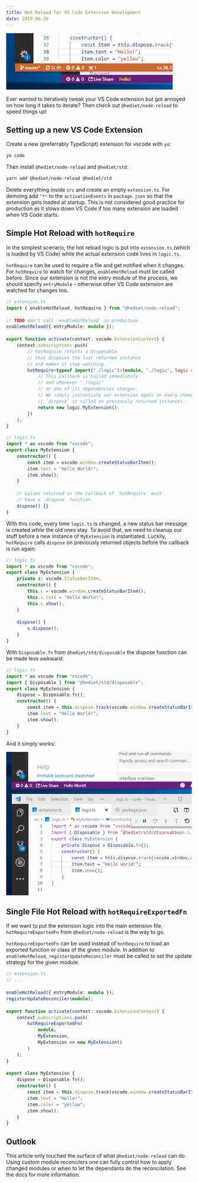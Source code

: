 ```yaml
---
title: Hot Reload for VS Code Extension Development
date: 2019-06-30
---
```


![demo](./small.gif)

Ever wanted to iteratively tweak your VS Code extension but got annoyed
on how long it takes to iterate? Then check out `@hediet/node-reload` to speed things up!

## Setting up a new VS Code Extension

Create a new (preferrably TypeScript) extension for vscode with `yo`:

```sh
yo code
```

Then install `@hediet/node-reload` and `@hediet/std`:

```sh
yarn add @hediet/node-reload @hediet/std
```

Delete everything inside `src` and create an empty `extension.ts`.
For demoing add `"*"` to the `activationEvents` in `package.json` so that the extension gets loaded at startup. This is not considered good practice for production as it slows down VS Code if too many extension are loaded when VS Code starts.

## Simple Hot Reload with `hotRequire`

In the simplest scenario, the hot reload logic is put into `extension.ts` (which is loaded by VS Code)
while the actual extension code lives in `logic.ts`.

`hotRequire` can be used to require a file and get notified when it changes.
For `hotRequire` to watch for changes, `enableHotReload` must be called before.
Since our extension is not the entry module of the process,
we should specify `entryModule` - otherwise other VS Code extension are watched for changes too.

```ts
// extension.ts
import { enableHotReload, hotRequire } from "@hediet/node-reload";

// TODO don't call `enableHotReload` on production
enableHotReload({ entryModule: module });

export function activate(context: vscode.ExtensionContext) {
    context.subscriptions.push(
        // hotRequire returns a Disposable
        // that disposes the last returned instance
        // and makes it stop watching.
        hotRequire<typeof import("./logic")>(module, "./logic", logic => {
            // This callback is called immediately
            // and whenever "./logic"
            // or one of its dependencies changes.
            // We simply instantiate our extension again on every change.
            // `dispose` is called on previously returned instances.
            return new logic.MyExtension();
        })
    );
}
```

```ts
// logic.ts
import * as vscode from "vscode";
export class MyExtension {
    constructor() {
        const item = vscode.window.createStatusBarItem();
        item.text = "Hello World!";
        item.show();
    }

    // Values returned in the callback of `hotRequire` must
    // have a `dispose` function.
    dispose() {}
}
```

With this code, every time `logic.ts` is changed, a new status bar message is created while the old ones stay.
To avoid that, we need to cleanup our stuff before a new instance of `MyExtension` is instantiated.
Luckily, `hotRequire` calls `dispose` on previously returned objects before the callback is run again:

```ts
// logic.ts
import * as vscode from "vscode";
export class MyExtension {
    private s: vscode.StatusBarItem;
    constructor() {
        this.s = vscode.window.createStatusBarItem();
        this.s.text = "Hello World!";
        this.s.show();
    }

    dispose() {
        s.dispose();
    }
}
```

With `Disposable.fn` from `@hediet/std/disposable` the dispose function can be made less awkward:

```ts
// logic.ts
import * as vscode from "vscode";
import { Disposable } from "@hediet/std/disposable";
export class MyExtension {
    dispose = Disposable.fn();
    constructor() {
        const item = this.dispose.track(vscode.window.createStatusBarItem());
        item.text = "Hello World!";
        item.show();
    }
}
```

And it simply works:

![demo](./large.gif)

## Single File Hot Reload with `hotRequireExportedFn`

If we want to put the extension logic into the main extension file,
`hotRequireExportedFn` from `@hediet/node-reload` is the way to go.

`hotRequireExportedFn` can be used instead of `hotRequire` to load an exported function or class of the given module.
In addition to `enableHotReload`, `registerUpdateReconciler` must be called to set the update strategy for the given module.

```ts
// extension.ts
// ...

enableHotReload({ entryModule: module });
registerUpdateReconciler(module);

export function activate(context: vscode.ExtensionContext) {
    context.subscriptions.push(
        hotRequireExportedFn(
            module,
            MyExtension,
            MyExtension => new MyExtension()
        )
    );
}

export class MyExtension {
    dispose = Disposable.fn();
    constructor() {
        const item = this.dispose.track(vscode.window.createStatusBarItem());
        item.text = "Hello!";
        item.color = "yellow";
        item.show();
    }
}
```

## Outlook

This article only touched the surface of what `@hediet/node-reload` can do.
Using custom module reconcilers one can fully control how to apply changed modules
or when to let the dependants do the reconcilation.
See the docs for more information.
